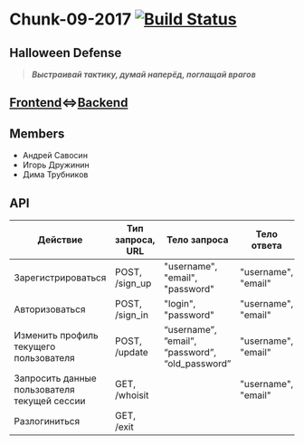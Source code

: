 
# Chunk-09-2017 [![Build Status](https://travis-ci.org/java-park-mail-ru/Chunk-09-2017.svg?branch=develop)](https://travis-ci.org/java-park-mail-ru/Chunk-09-2017)
## Halloween Defense
>***Выстраивай тактику, думай наперёд, поглащай врагов<br>***

## [Frontend](https://chunk-frontend.herokuapp.com/)<=>[Backend](https://backend-java-spring.herokuapp.com/)

## Members
* Андрей Савосин
* Игорь Дружинин
* Дима Трубников

## API
| Действие | Тип запроса, URL | Тело запроса | Тело ответа |
| --- | --- | --- | --- |
| Зарегистрироваться | POST, /sign_up | "username", "email", "password" | "username", "email" |
| Авторизоваться | POST, /sign_in | "login", "password" | "username", "email" |
| Изменить профиль текущего пользователя | POST, /update | “username”, ”email”, “password”, “old_password” | "username", "email" |
| Запросить данные пользователя текущей сессии | GET, /whoisit | | "username", "email" | |
| Разлогиниться | GET, /exit |  |  |

